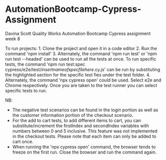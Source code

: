 # AutomationBootcamp-Cypress-Assignment
Davina Scott
Quality Works Automation Bootcamp Cypress assignment week 8


To run projects:
    1. Clone the project and open it in a code editor
    2. Run the command 'npm install'
    3. Alternately, the command 'npm run test' or 'npm run test --headed' can be used to run all the tests at once. To run specific tests, the command 'npm run test:spec cypress/e2e/test/*insertnameofspecfilehere*.cy.js' can be run by substituting the highlighted section for the specific test fies under the test folder.
    4. Alternately, the command 'npx cypress open' could be used. Select e2e and Chrome respectively. Once you are taken to the test runner you can select specific tests to run.


NB:
- The negative test scenarios can be found in the login portion as well as the customer information portion of the checkout scenario.
- For the add to cart tests, to add different items to cart, you can substitute/increment the firstIndex and secondIndex variables with numbers between 0 and 5 inclusive. This feature was not implemented in the checkout tests. Please note that each item can only be added to cart once. 
- When running the 'npx cypress open' command, the browser tends to freeze on the first run. Close the browser and run the command again.
